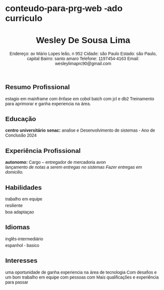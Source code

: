 # conteudo-para-prg-web -ado curriculo

<!DOCTYPE html>
<html lang="pt-BR">
<head>
  <meta charset="UTF-8">
  <meta name="viewport" content="width=device-width, initial-scale=1.0">
  <title>wesley de sousa lima - Currículo</title>
  <style>
    body {
      font-family: Arial, sans-serif;
      margin: 20px;
    }

    h1, h2 {
      color: #333;
    }

    section {
      margin-bottom: 20px;
    }

    ul {
      list-style-type: none;
      padding: 0;
    }

    li {
      margin-bottom: 5px;
    }
  </style>
</head>
<body>

  <header>
    <h1>Wesley De Sousa Lima</h1>
    <p>Endereço: av Mário Lopes leão, n 952
        Cidade: são Paulo
       Estado: são Paulo, capital
      Bairro: santo amaro
     Telefone: 1197454-4163 
     Email: wesleylimaprc90@gmail.com</p>
  </header>

  <section>
    <h2>Resumo Profissional</h2>
    <p>estagio em mainframe com ênfase em cobol batch com jcl e db2
           Treinamento para aprimorar e ganha experiencia na área. </p>
  </section>

  <section>
    <h2>Educação</h2>
    <ul>
      <li><strong>centro universitário senac:</strong> analise e
                Desenvolvimento de sistemas - Ano de Conclusão 2024</li>
      <!-- Adicione mais instituições educacionais, se necessário -->
    </ul>
  </section>

  <section>
    <h2>Experiência Profissional</h2>
    <ul>
      <li>
        <strong>autonomo:</strong> Cargo – entregador de mercadoria avon<br>
        <em>lançamento de notas a serem entregas no sistemas
                  Fazer entregas em domicilio.</em>
      </li>
  </section>

  <section>
    <h2>Habilidades</h2>
    <ul>
      <li>trabalho em equipe</li>
      <li>resiliente</li>
      <li>boa adaptaçao</li>
    </ul>
  </section>

  <section>
    <h2>Idiomas</h2>
    <ul>
      <li>inglês-intermediário</li>
      <li>espanhol - basico</li>
    </ul>
  </section>

  <section>
    <h2>Interesses</h2>
    <p>uma oportunidade de ganha experiencia na área de tecnologia
           Com desafios e um bom trabalho em equipe com pessoas com
           Mais qualificações e experiência para passar</p>
  </section>

</body>
</html>
